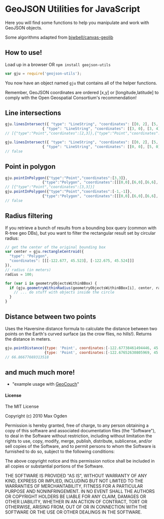 GeoJSON Utilities for JavaScript
================================

Here you will find some functions to help you manipulate and work with GeoJSON
objects.

Some algorithms adapted from [bjwbell/canvas-geolib](https://github.com/bjwbell/canvas-geolib)

## How to use!

Load up in a browser OR `npm install geojson-utils`

```javascript
var gju = require('geojson-utils');
```

You now have an object named `gju` that contains all of the helper functions.

Remember, GeoJSON coordinates are ordered [x,y] or [longitude,latitude] to comply with the Open
Geospatial Consortium's recommendation!

## Line intersections

```javascript
gju.linesIntersect({ "type": "LineString", "coordinates": [[0, 2], [5, 2]] },
                 { "type": "LineString", "coordinates": [[3, 0], [3, 4], [4,4], [4,0]] })
// [{"type":"Point","coordinates":[2,3]},{"type":"Point","coordinates":[2,4]}]

gju.linesIntersect({ "type": "LineString", "coordinates": [[0, 2], [5, 2]] },
                 { "type": "LineString", "coordinates": [[0, 0], [5, 0]] })
// false
```

## Point in polygon

```javascript
gju.pointInPolygon({"type":"Point","coordinates":[3,3]},
                 {"type":"Polygon", "coordinates":[[[0,0],[6,0],[6,6],[0,6]]]})
// [{"type":"Point","coordinates":[3,3]}]
gju.pointInPolygon({"type":"Point","coordinates":[-1,-1]},
                 {"type":"Polygon", "coordinates":[[[0,0],[6,0],[6,6],[0,6]]]})
// false
```

## Radius filtering

If you retrieve a bunch of results from a bounding box query (common with R-tree
geo DBs), but you want to filter the rectangular result set by circular radius:

```javascript
// get the center of the original bounding box
var center = gju.rectangleCentroid({
  "type": "Polygon",
  "coordinates": [[[-122.677, 45.523], [-122.675, 45.524]]]
}),
// radius (in meters)
radius = 100;

for (var i in geometryObjectsWithinBBox) {
  if (gju.geometryWithinRadius(geometryObjectsWithinBBox[i], center, radius)) {
    // ... do stuff with objects inside the circle
  }
}
```

## Distance between two points

Uses the Haversine distance formula to calculate the distance between two points
on the Earth's curved surface (as the crow flies, no hills!). Returns the
distance in meters.

```javascript
gju.pointDistance({type: 'Point', coordinates:[-122.67738461494446, 45.52319466622903]},
                  {type: 'Point', coordinates:[-122.67652630805969, 45.52319466622903]})
// 66.86677669313518
```

## and much much more!

* "example usage with [GeoCouch](https://github.com/maxogden/vmxch/blob/master/lists/radius.js)"

#### License

The MIT License

Copyright (c) 2010 Max Ogden

Permission is hereby granted, free of charge, to any person obtaining a copy
of this software and associated documentation files (the "Software"), to deal
in the Software without restriction, including without limitation the rights
to use, copy, modify, merge, publish, distribute, sublicense, and/or sell
copies of the Software, and to permit persons to whom the Software is
furnished to do so, subject to the following conditions:

The above copyright notice and this permission notice shall be included in
all copies or substantial portions of the Software.

THE SOFTWARE IS PROVIDED "AS IS", WITHOUT WARRANTY OF ANY KIND, EXPRESS OR
IMPLIED, INCLUDING BUT NOT LIMITED TO THE WARRANTIES OF MERCHANTABILITY,
FITNESS FOR A PARTICULAR PURPOSE AND NONINFRINGEMENT. IN NO EVENT SHALL THE
AUTHORS OR COPYRIGHT HOLDERS BE LIABLE FOR ANY CLAIM, DAMAGES OR OTHER
LIABILITY, WHETHER IN AN ACTION OF CONTRACT, TORT OR OTHERWISE, ARISING FROM,
OUT OF OR IN CONNECTION WITH THE SOFTWARE OR THE USE OR OTHER DEALINGS IN
THE SOFTWARE.
